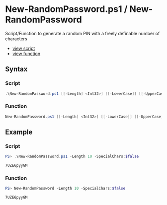 # New-RandomPassword.ps1 / New-RandomPassword

Script/Function to generate a random PIN with a freely definable number of characters

* [view script](https://github.com/BornToBeRoot/PowerShell/blob/master/Scripts/Get-InstalledSoftware.ps1)
* [view function](https://github.com/BornToBeRoot/PowerShell/blob/master/Module/LazyAdmin/New-RandomPassword.ps1)

## Syntax 

### Script

```powershell
.\New-RandomPassword.ps1 [[-Length] <Int32>] [[-LowerCase]] [[-UpperCase]] [[-Numbers]] [[-SpecialChars]] [[-CopyToClipboard]] [<CommonParameters>]
```

### Function

```powershell
New-RandomPassword.ps1 [[-Length] <Int32>] [[-LowerCase]] [[-UpperCase]] [[-Numbers]] [[-SpecialChars]] [[-CopyToClipboard]] [<CommonParameters>]
```

## Example

### Script 

```powershell
PS> .\New-RandomPassword.ps1 -Length 10 -SpecialChars:$false

7UZE6pyyGM
```

### Function

```powershell
PS> New-RandomPassword -Length 10 -SpecialChars:$false

7UZE6pyyGM
```